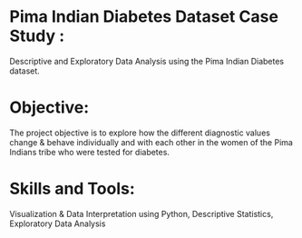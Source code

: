 # Pima Indian Diabetes Dataset Case Study :
Descriptive and Exploratory Data Analysis using the Pima Indian Diabetes dataset.
 
 # Objective: 
 The project objective is to explore how the different diagnostic values change & behave individually and with each other in the women of the Pima Indians tribe who were tested for diabetes.
 
 # Skills and Tools: 
 Visualization & Data Interpretation using Python, Descriptive Statistics, Exploratory Data Analysis
